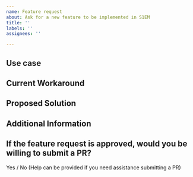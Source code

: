 ```yaml
---
name: Feature request
about: Ask for a new feature to be implemented in S1EM
title: ''
labels: ''
assignees: ''

---
```


## Use case

<!-- Please describe the use case for which you need a solution -->

## Current Workaround

<!-- Please describe how you currently solve or work around this problem, given S1EM's limitation. -->

## Proposed Solution

<!-- Please describe the solution you would like S1EM to provide, to solve the problem above. -->

## Additional Information

<!-- Any additional information, including logs or screenshots if you have any. -->

## If the feature request is approved, would you be willing to submit a PR?

Yes / No (Help can be provided if you need assistance submitting a PR)